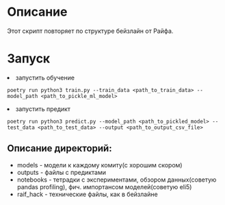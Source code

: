# Описание

Этот скрипт повторяет по структуре бейзлайн от Райфа.

# Запуск

<li> запустить обучение

    poetry run python3 train.py --train_data <path_to_train_data> --model_path <path_to_pickle_ml_model>
</li>
    <li> запустить предикт

    poetry run python3 predict.py --model_path <path_to_pickled_model> --test_data <path_to_test_data> --output <path_to_output_csv_file>

## Описание директорий:
* models - модели к каждому комиту(с хорошим скором)
* outputs - файлы с предиктами
* notebooks - тетрадки с экспериментами, обзором данных(советую pandas profiling), фич. импортансом моделей(советую eli5)
* raif_hack - технические файлы, как в бейзлайне